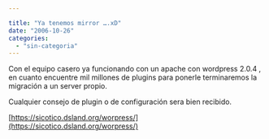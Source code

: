 ```yaml
---

title: "Ya tenemos mirror ….xD"
date: "2006-10-26"
categories: 
  - "sin-categoria"
---
```


Con el equipo casero ya funcionando con un apache con wordpress 2.0.4 , en cuanto encuentre mil millones de plugins para ponerle terminaremos la migración a un server propio.

Cualquier consejo de plugin o de configuración sera bien recibido.

[https://sicotico.dsland.org/worpress/](https://sicotico.dsland.org/worpress/)
